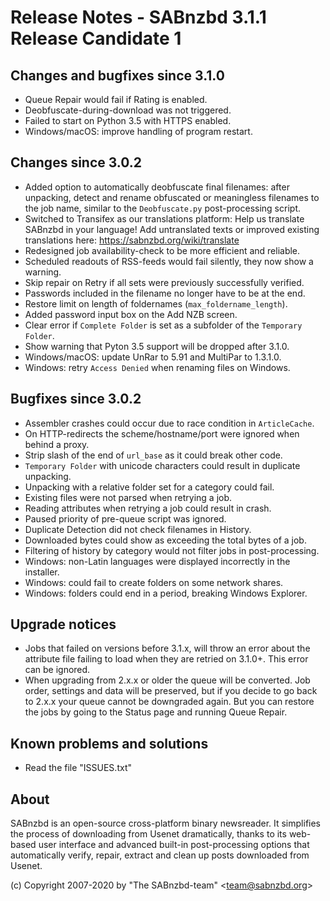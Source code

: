 Release Notes - SABnzbd 3.1.1 Release Candidate 1
=========================================================

## Changes and bugfixes since 3.1.0
- Queue Repair would fail if Rating is enabled.
- Deobfuscate-during-download was not triggered.
- Failed to start on Python 3.5 with HTTPS enabled.
- Windows/macOS: improve handling of program restart.

## Changes since 3.0.2
- Added option to automatically deobfuscate final filenames: after unpacking, 
  detect and rename obfuscated or meaningless filenames to the job name, 
  similar to the `Deobfuscate.py` post-processing script. 
- Switched to Transifex as our translations platform:
  Help us translate SABnzbd in your language! Add untranslated texts or 
  improved existing translations here: https://sabnzbd.org/wiki/translate
- Redesigned job availability-check to be more efficient and reliable.
- Scheduled readouts of RSS-feeds would fail silently, they now show a warning.
- Skip repair on Retry if all sets were previously successfully verified.
- Passwords included in the filename no longer have to be at the end.
- Restore limit on length of foldernames (`max_foldername_length`).
- Added password input box on the Add NZB screen. 
- Clear error if `Complete Folder` is set as a subfolder of the `Temporary Folder`.
- Show warning that Pyton 3.5 support will be dropped after 3.1.0.
- Windows/macOS: update UnRar to 5.91 and MultiPar to 1.3.1.0.
- Windows: retry `Access Denied` when renaming files on Windows. 

## Bugfixes since 3.0.2
- Assembler crashes could occur due to race condition in `ArticleCache`.
- On HTTP-redirects the scheme/hostname/port were ignored when behind a proxy.
- Strip slash of the end of `url_base` as it could break other code.
- `Temporary Folder` with unicode characters could result in duplicate unpacking.
- Unpacking with a relative folder set for a category could fail.
- Existing files were not parsed when retrying a job.
- Reading attributes when retrying a job could result in crash.
- Paused priority of pre-queue script was ignored.
- Duplicate Detection did not check filenames in History.
- Downloaded bytes could show as exceeding the total bytes of a job.
- Filtering of history by category would not filter jobs in post-processing.
- Windows: non-Latin languages were displayed incorrectly in the installer.
- Windows: could fail to create folders on some network shares.
- Windows: folders could end in a period, breaking Windows Explorer.

## Upgrade notices
- Jobs that failed on versions before 3.1.x, will throw an error about the 
  attribute file failing to load when they are retried on 3.1.0+. This error 
  can be ignored.
- When upgrading from 2.x.x or older the queue will be converted. Job order,
  settings and data will be preserved, but if you decide to go back to 2.x.x
  your queue cannot be downgraded again. But you can restore the jobs by going
  to the Status page and running Queue Repair.

## Known problems and solutions
- Read the file "ISSUES.txt"

## About
  SABnzbd is an open-source cross-platform binary newsreader.
  It simplifies the process of downloading from Usenet dramatically, thanks
  to its web-based user interface and advanced built-in post-processing options
  that automatically verify, repair, extract and clean up posts downloaded
  from Usenet.

  (c) Copyright 2007-2020 by "The SABnzbd-team" \<team@sabnzbd.org\>
